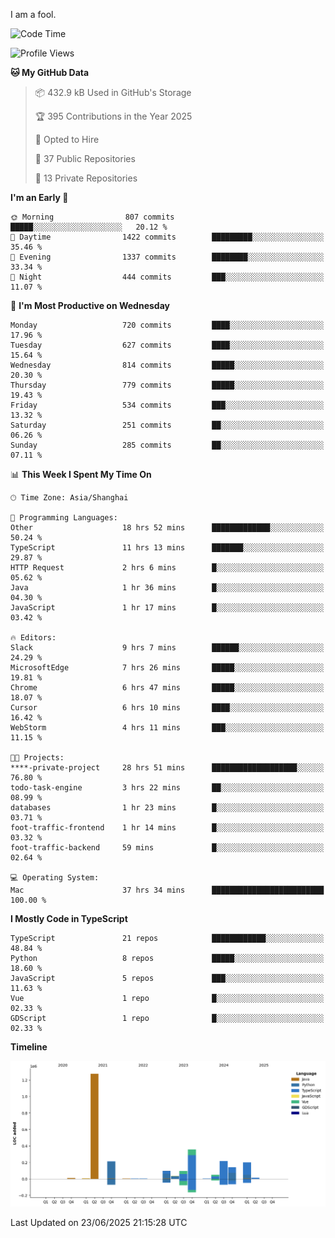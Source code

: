 I am a fool.

<!--START_SECTION:waka-->
![Code Time](http://img.shields.io/badge/Code%20Time-3%2C204%20hrs%2023%20mins-blue)

![Profile Views](http://img.shields.io/badge/Profile%20Views-1-blue)

**🐱 My GitHub Data** 

> 📦 432.9 kB Used in GitHub's Storage 
 > 
> 🏆 395 Contributions in the Year 2025
 > 
> 💼 Opted to Hire
 > 
> 📜 37 Public Repositories 
 > 
> 🔑 13 Private Repositories 
 > 
**I'm an Early 🐤** 

```text
🌞 Morning                807 commits         █████░░░░░░░░░░░░░░░░░░░░   20.12 % 
🌆 Daytime                1422 commits        █████████░░░░░░░░░░░░░░░░   35.46 % 
🌃 Evening                1337 commits        ████████░░░░░░░░░░░░░░░░░   33.34 % 
🌙 Night                  444 commits         ███░░░░░░░░░░░░░░░░░░░░░░   11.07 % 
```
📅 **I'm Most Productive on Wednesday** 

```text
Monday                   720 commits         ████░░░░░░░░░░░░░░░░░░░░░   17.96 % 
Tuesday                  627 commits         ████░░░░░░░░░░░░░░░░░░░░░   15.64 % 
Wednesday                814 commits         █████░░░░░░░░░░░░░░░░░░░░   20.30 % 
Thursday                 779 commits         █████░░░░░░░░░░░░░░░░░░░░   19.43 % 
Friday                   534 commits         ███░░░░░░░░░░░░░░░░░░░░░░   13.32 % 
Saturday                 251 commits         ██░░░░░░░░░░░░░░░░░░░░░░░   06.26 % 
Sunday                   285 commits         ██░░░░░░░░░░░░░░░░░░░░░░░   07.11 % 
```


📊 **This Week I Spent My Time On** 

```text
🕑︎ Time Zone: Asia/Shanghai

💬 Programming Languages: 
Other                    18 hrs 52 mins      █████████████░░░░░░░░░░░░   50.24 % 
TypeScript               11 hrs 13 mins      ███████░░░░░░░░░░░░░░░░░░   29.87 % 
HTTP Request             2 hrs 6 mins        █░░░░░░░░░░░░░░░░░░░░░░░░   05.62 % 
Java                     1 hr 36 mins        █░░░░░░░░░░░░░░░░░░░░░░░░   04.30 % 
JavaScript               1 hr 17 mins        █░░░░░░░░░░░░░░░░░░░░░░░░   03.42 % 

🔥 Editors: 
Slack                    9 hrs 7 mins        ██████░░░░░░░░░░░░░░░░░░░   24.29 % 
MicrosoftEdge            7 hrs 26 mins       █████░░░░░░░░░░░░░░░░░░░░   19.81 % 
Chrome                   6 hrs 47 mins       █████░░░░░░░░░░░░░░░░░░░░   18.07 % 
Cursor                   6 hrs 10 mins       ████░░░░░░░░░░░░░░░░░░░░░   16.42 % 
WebStorm                 4 hrs 11 mins       ███░░░░░░░░░░░░░░░░░░░░░░   11.15 % 

🐱‍💻 Projects: 
****-private-project     28 hrs 51 mins      ███████████████████░░░░░░   76.80 % 
todo-task-engine         3 hrs 22 mins       ██░░░░░░░░░░░░░░░░░░░░░░░   08.99 % 
databases                1 hr 23 mins        █░░░░░░░░░░░░░░░░░░░░░░░░   03.71 % 
foot-traffic-frontend    1 hr 14 mins        █░░░░░░░░░░░░░░░░░░░░░░░░   03.32 % 
foot-traffic-backend     59 mins             █░░░░░░░░░░░░░░░░░░░░░░░░   02.64 % 

💻 Operating System: 
Mac                      37 hrs 34 mins      █████████████████████████   100.00 % 
```

**I Mostly Code in TypeScript** 

```text
TypeScript               21 repos            ████████████░░░░░░░░░░░░░   48.84 % 
Python                   8 repos             █████░░░░░░░░░░░░░░░░░░░░   18.60 % 
JavaScript               5 repos             ███░░░░░░░░░░░░░░░░░░░░░░   11.63 % 
Vue                      1 repo              █░░░░░░░░░░░░░░░░░░░░░░░░   02.33 % 
GDScript                 1 repo              █░░░░░░░░░░░░░░░░░░░░░░░░   02.33 % 
```



**Timeline**

![Lines of Code chart](https://raw.githubusercontent.com/VeejaLiu/VeejaLiu/master/assets/bar_graph.png)


 Last Updated on 23/06/2025 21:15:28 UTC
<!--END_SECTION:waka-->
